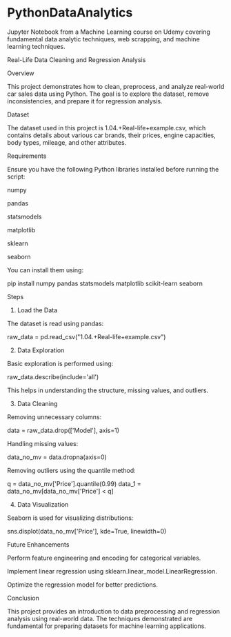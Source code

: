 # PythonDataAnalytics
Jupyter Notebook from a Machine Learning course on Udemy covering fundamental data analytic techniques, web scrapping, and machine learning techniques.

Real-Life Data Cleaning and Regression Analysis

Overview

This project demonstrates how to clean, preprocess, and analyze real-world car sales data using Python. The goal is to explore the dataset, remove inconsistencies, and prepare it for regression analysis.

Dataset

The dataset used in this project is 1.04.+Real-life+example.csv, which contains details about various car brands, their prices, engine capacities, body types, mileage, and other attributes.

Requirements

Ensure you have the following Python libraries installed before running the script:

numpy

pandas

statsmodels

matplotlib

sklearn

seaborn

You can install them using:

pip install numpy pandas statsmodels matplotlib scikit-learn seaborn

Steps

1. Load the Data

The dataset is read using pandas:

raw_data = pd.read_csv("1.04.+Real-life+example.csv")

2. Data Exploration

Basic exploration is performed using:

raw_data.describe(include='all')

This helps in understanding the structure, missing values, and outliers.

3. Data Cleaning

Removing unnecessary columns:

data = raw_data.drop(['Model'], axis=1)

Handling missing values:

data_no_mv = data.dropna(axis=0)

Removing outliers using the quantile method:

q = data_no_mv['Price'].quantile(0.99)
data_1 = data_no_mv[data_no_mv['Price'] < q]

4. Data Visualization

Seaborn is used for visualizing distributions:

sns.displot(data_no_mv['Price'], kde=True, linewidth=0)

Future Enhancements

Perform feature engineering and encoding for categorical variables.

Implement linear regression using sklearn.linear_model.LinearRegression.

Optimize the regression model for better predictions.

Conclusion

This project provides an introduction to data preprocessing and regression analysis using real-world data. The techniques demonstrated are fundamental for preparing datasets for machine learning applications.
